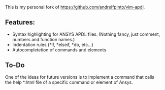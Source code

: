 This is my personal fork of https://github.com/andrelfpinto/vim-apdl. 

## Features:

* Syntax highlighting for ANSYS APDL files. (Nothing fancy, just comment, numbers and function names.)
* Indentation rules (*if, *elseif, *do, etc...)
* Autocompletetion of commands and elements

## To-Do

One of the ideas for future versions is to implement a command that calls the help *.html file of a specific command or element of Ansys.
